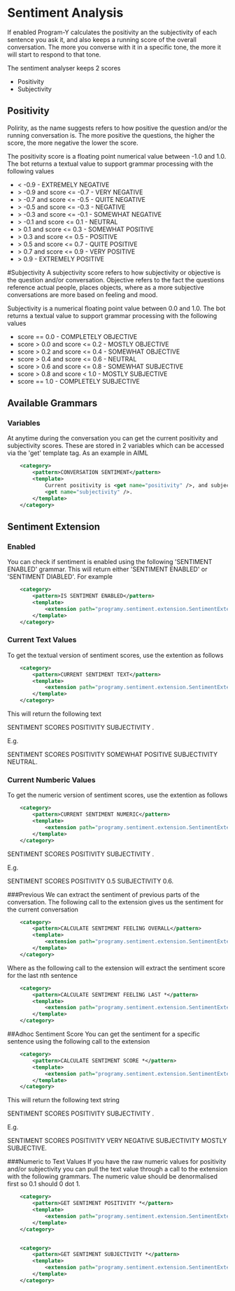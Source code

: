 # Sentiment Analysis

If enabled Program-Y calculates the positivity an the subjectivity of each sentence you ask it, and also keeps 
a running score of the overall conversation. The more you converse with it in a specific tone, the more it will start 
to respond to that tone.

The sentiment analyser keeps 2 scores

* Positivity
* Subjectivity

## Positivity
Polirity, as the name suggests refers to how positive the question and/or the running conversation is.
The more positive the questions, the higher the score, the more negative the lower the score.

The positivity score is a floating point numerical value between -1.0 and 1.0. The bot returns a textual value
to support grammar processing with the following values

* < -0.9 - EXTREMELY NEGATIVE
* \> -0.9 and score <= -0.7 - VERY NEGATIVE
* \> -0.7 and score <= -0.5 - QUITE NEGATIVE
* \> -0.5 and score <= -0.3 - NEGATIVE
* \> -0.3 and score <= -0.1 - SOMEWHAT NEGATIVE
* \> -0.1 and score <= 0.1 - NEUTRAL
* \> 0.1 and score <= 0.3 - SOMEWHAT POSITIVE
* \> 0.3 and score <= 0.5 - POSITIVE
* \> 0.5 and score <= 0.7 - QUITE POSITIVE
* \> 0.7 and score <= 0.9 - VERY POSITIVE
* \> 0.9 - EXTREMELY POSITIVE

#Subjectivity
A subjectivity score refers to how subjectivity or objective is the question and/or conversation. Objective refers to the fact
the questions reference actual people, places objects, where as a more subjective conversations are more based on feeling and mood.

Subjectivity is a numerical floating point value between 0.0 and 1.0. The bot returns a textual value
to support grammar processing with the following values

* score == 0.0 - COMPLETELY OBJECTIVE
* score > 0.0 and score <= 0.2 - MOSTLY OBJECTIVE
* score > 0.2 and score <= 0.4 - SOMEWHAT OBJECTIVE
* score > 0.4 and score <= 0.6 - NEUTRAL
* score > 0.6 and score <= 0.8 - SOMEWHAT SUBJECTIVE
* score > 0.8 and score < 1.0 - MOSTLY SUBJECTIVE
* score == 1.0 - COMPLETELY SUBJECTIVE

## Available Grammars

### Variables
At anytime during the conversation you can get the current positivity and subjectivity scores. 
These are stored in 2 variables which can be accessed via the 'get' template tag. As an example in AIML
```xml
	<category>
		<pattern>CONVERSATION SENTIMENT</pattern>
		<template>
			Current positivity is <get name="positivity" />, and subjectivity is
			<get name="subjectivity" />.
		</template>
	</category>
```

## Sentiment Extension

### Enabled
You can check if sentiment is enabled using the following 'SENTIMENT ENABLED' grammar. 
This will return either 'SENTIMENT ENABLED' or 'SENTIMENT DIABLED'. For example
```xml
	<category>
		<pattern>IS SENTIMENT ENABLED</pattern>
		<template>
			<extension path="programy.sentiment.extension.SentimentExtension" >SENTIMENT ENABLED</extension>
		</template>
	</category>
```

### Current Text Values

To get the textual version of sentiment scores, use the extention as follows
```xml
	<category>
		<pattern>CURRENT SENTIMENT TEXT</pattern>
		<template>
			<extension path="programy.sentiment.extension.SentimentExtension" >SENTIMENT CURRENT TEXT</extension>
		</template>
	</category>
```
This will return the following text

SENTIMENT SCORES POSITIVITY <positivity text> SUBJECTIVITY <subjectivity text>.

E.g.

SENTIMENT SCORES POSITIVITY SOMEWHAT POSITIVE SUBJECTIVITY NEUTRAL.

### Current Numberic Values
To get the numeric version of sentiment scores, use the extention as follows
```xml
	<category>
		<pattern>CURRENT SENTIMENT NUMERIC</pattern>
		<template>
			<extension path="programy.sentiment.extension.SentimentExtension" >SENTIMENT CURRENT NUMERIC</extension>
		</template>
	</category>
```

SENTIMENT SCORES POSITIVITY <positivity score> SUBJECTIVITY <subjectivity score>.

E.g.

SENTIMENT SCORES POSITIVITY 0.5 SUBJECTIVITY 0.6.

###Previous 
We can extract the sentiment of previous parts of the conversation. The following call to the extension
gives us the sentiment for the current conversation
```xml
	<category>
		<pattern>CALCULATE SENTIMENT FEELING OVERALL</pattern>
		<template>
			<extension path="programy.sentiment.extension.SentimentExtension" >SENTIMENT FEELING OVERALL</extension>
		</template>
	</category>

```
Where as the following call to the extension will extract the sentiment score for the last nth sentence 
```xml
	<category>
		<pattern>CALCULATE SENTIMENT FEELING LAST *</pattern>
		<template>
			<extension path="programy.sentiment.extension.SentimentExtension" >SENTIMENT FEELING LAST <star /></extension>
		</template>
	</category>
```

##Adhoc Sentiment Score
You can get the sentiment for a specific sentence using the following call to the extension
```xml
	<category>
		<pattern>CALCULATE SENTIMENT SCORE *</pattern>
		<template>
			<extension path="programy.sentiment.extension.SentimentExtension" >SENTIMENT SCORE <star /></extension>
		</template>
	</category>
```
This will return the following text string

SENTIMENT SCORES POSITIVITY <postivity text> SUBJECTIVITY <subjectivity text>.

E.g.

SENTIMENT SCORES POSITIVITY VERY NEGATIVE SUBJECTIVITY MOSTLY SUBJECTIVE.


###Numeric to Text Values
If you have the raw numeric values for positivity and/or subjectivity you can pull the text value
through a call to the extension with the following grammars. The numeric value should be 
denormalised first so 0.1 should 0 dot 1.

```xml
	<category>
		<pattern>GET SENTIMENT POSITIVITY *</pattern>
		<template>
			<extension path="programy.sentiment.extension.SentimentExtension" >SENTIMENT POSITIVITY <star /></extension>
		</template>
	</category>


	<category>
		<pattern>GET SENTIMENT SUBJECTIVITY *</pattern>
		<template>
			<extension path="programy.sentiment.extension.SentimentExtension" >SENTIMENT POSITIVITY <star /></extension>
		</template>
	</category>

```


